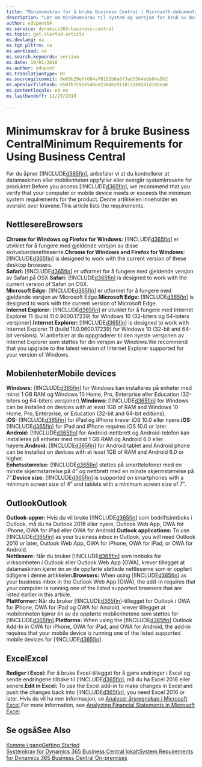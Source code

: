 ```yaml
---
title: "Minimumskrav for å bruke Business Central | Microsoft-dokumentasjon"
description: "Lær om minimumskrav til system og versjon for bruk av Business Central."
author: edupont04
ms.service: dynamics365-business-central
ms.topic: get-started-article
ms.devlang: na
ms.tgt_pltfrm: na
ms.workload: na
ms.search.keywords: version
ms.date: 10/01/2018
ms.author: edupont
ms.translationtype: HT
ms.sourcegitcommit: 8e69b29eff604a78151b6a6f3ad3564abb04a5b2
ms.openlocfilehash: 650fb7c92e5d66d238462911011369201d102ea0
ms.contentlocale: nb-no
ms.lasthandoff: 11/29/2018

---
```

# <a name="minimum-requirements-for-using-business-central"></a><span data-ttu-id="dbee5-103">Minimumskrav for å bruke Business Central</span><span class="sxs-lookup"><span data-stu-id="dbee5-103">Minimum Requirements for Using Business Central</span></span>
<span data-ttu-id="dbee5-104">Før du åpner [!INCLUDE[d365fin](includes/d365fin_md.md)], anbefaler vi at du kontrollerer at datamaskinen eller mobilenheten oppfyller eller overgår systemkravene for produktet.</span><span class="sxs-lookup"><span data-stu-id="dbee5-104">Before you access [!INCLUDE[d365fin](includes/d365fin_md.md)], we recommend that you verify that your computer or mobile device meets or exceeds the minimum system requirements for the product.</span></span> <span data-ttu-id="dbee5-105">Denne artikkelen inneholder en oversikt over kravene.</span><span class="sxs-lookup"><span data-stu-id="dbee5-105">This article lists the requirements.</span></span>  

## <a name="browsers"></a><span data-ttu-id="dbee5-106">Nettlesere</span><span class="sxs-lookup"><span data-stu-id="dbee5-106">Browsers</span></span>
<span data-ttu-id="dbee5-107">**Chrome for Windows og Firefox for Windows:** [!INCLUDE[d365fin](includes/d365fin_md.md)] er utviklet for å fungere med gjeldende versjon av disse skrivebordsnettleserne.</span><span class="sxs-lookup"><span data-stu-id="dbee5-107">**Chrome for Windows and Firefox for Windows:** [!INCLUDE[d365fin](includes/d365fin_md.md)] is designed to work with the current version of these desktop browsers.</span></span>  
<span data-ttu-id="dbee5-108">**Safari:** [!INCLUDE[d365fin](includes/d365fin_md.md)] er utformet for å fungere med gjeldende versjon av Safari på OSX.</span><span class="sxs-lookup"><span data-stu-id="dbee5-108">**Safari:** [!INCLUDE[d365fin](includes/d365fin_md.md)] is designed to work with the current version of Safari on OSX.</span></span>  
<span data-ttu-id="dbee5-109">**Microsoft Edge:** [!INCLUDE[d365fin](includes/d365fin_md.md)] er utformet for å fungere med gjeldende versjon av Microsoft Edge.</span><span class="sxs-lookup"><span data-stu-id="dbee5-109">**Microsoft Edge:** [!INCLUDE[d365fin](includes/d365fin_md.md)] is designed to work with the current version of Microsoft Edge.</span></span>  
<span data-ttu-id="dbee5-110">**Internet Explorer:** [!INCLUDE[d365fin](includes/d365fin_md.md)] er utviklet for å fungere med Internet Explorer 11 (build 11.0.9600.17239) for Windows 10 (32-biters og 64-biters versjoner).</span><span class="sxs-lookup"><span data-stu-id="dbee5-110">**Internet Explorer:** [!INCLUDE[d365fin](includes/d365fin_md.md)] is designed to work with Internet Explorer 11 (build 11.0.9600.17239) for Windows 10 (32-bit and 64-bit versions).</span></span> <span data-ttu-id="dbee5-111">Vi anbefaler at du oppgraderer til den nyeste versjonen av Internet Explorer som støttes for din versjon av Windows.</span><span class="sxs-lookup"><span data-stu-id="dbee5-111">We recommend that you upgrade to the latest version of Internet Explorer supported for your version of Windows.</span></span>  

## <a name="mobile-devices"></a><span data-ttu-id="dbee5-112">Mobilenheter</span><span class="sxs-lookup"><span data-stu-id="dbee5-112">Mobile devices</span></span>
<span data-ttu-id="dbee5-113">**Windows:** [!INCLUDE[d365fin](includes/d365fin_md.md)] for Windows kan installeres på enheter med minst 1 GB RAM og Windows 10 Home, Pro, Enterprise eller Education (32-biters og 64-biters versjoner).</span><span class="sxs-lookup"><span data-stu-id="dbee5-113">**Windows:** [!INCLUDE[d365fin](includes/d365fin_md.md)] for Windows can be installed on devices with at least 1GB of RAM and Windows 10 Home, Pro, Enterprise, or Education (32-bit and 64-bit editions).</span></span>  
<span data-ttu-id="dbee5-114">**iOS:** [!INCLUDE[d365fin](includes/d365fin_md.md)] for iPad og iPhone krever iOS 10.0 eller nyere.</span><span class="sxs-lookup"><span data-stu-id="dbee5-114">**iOS:** [!INCLUDE[d365fin](includes/d365fin_md.md)] for iPad and iPhone requires iOS 10.0 or later.</span></span>  
<span data-ttu-id="dbee5-115">**Android:** [!INCLUDE[d365fin](includes/d365fin_md.md)] for Android-nettbrett og Android-telefon kan installeres på enheter med minst 1 GB RAM og Android 6.0 eller høyere.</span><span class="sxs-lookup"><span data-stu-id="dbee5-115">**Android:** [!INCLUDE[d365fin](includes/d365fin_md.md)] for Android tablet and Android phone can be installed on devices with at least 1GB of RAM and Android 6.0 or higher.</span></span>  
<span data-ttu-id="dbee5-116">**Enhetsstørrelse:** [!INCLUDE[d365fin](includes/d365fin_md.md)] støttes på smarttelefoner med en minste skjermstørrelse på 4" og nettbrett med en minste skjermstørrelse på 7".</span><span class="sxs-lookup"><span data-stu-id="dbee5-116">**Device size:** [!INCLUDE[d365fin](includes/d365fin_md.md)] is supported on smartphones with a minimum screen size of 4” and tablets with a minimum screen size of 7”.</span></span>  

## <a name="outlook"></a><span data-ttu-id="dbee5-117">Outlook</span><span class="sxs-lookup"><span data-stu-id="dbee5-117">Outlook</span></span>
<span data-ttu-id="dbee5-118">**Outlook-apper:** Hvis du vil bruke [!INCLUDE[d365fin](includes/d365fin_md.md)] som bedriftsinnboks i Outlook, må du ha Outlook 2016 eller nyere, Outlook Web App, OWA for iPhone, OWA for iPad eller OWA for Android.</span><span class="sxs-lookup"><span data-stu-id="dbee5-118">**Outlook applications:** To use [!INCLUDE[d365fin](includes/d365fin_md.md)] as your business inbox in Outlook, you will need Outlook 2016 or later, Outlook Web App, OWA for iPhone, OWA for iPad, or OWA for Android.</span></span>  
<span data-ttu-id="dbee5-119">**Nettlesere:** Når du bruker [!INCLUDE[d365fin](includes/d365fin_md.md)] som innboks for virksomheten i Outlook eller Outlook Web App (OWA), krever tillegget at datamaskinen kjører én av de oppførte støttede nettleserne som er oppført tidligere i denne artikkelen.</span><span class="sxs-lookup"><span data-stu-id="dbee5-119">**Browsers:** When using [!INCLUDE[d365fin](includes/d365fin_md.md)] as your business inbox in the Outlook Web App (OWA), the add-in requires that your computer is running one of the listed supported browsers that are listed earlier in this article.</span></span>  
<span data-ttu-id="dbee5-120">**Plattformer:** Når du bruker [!INCLUDE[d365fin](includes/d365fin_md.md)]-tillegget for Outlook i OWA for iPhone, OWA for iPad og OWA for Android, krever tillegget at mobilenheten kjører én av de oppførte mobilenhetene som støttes for [!INCLUDE[d365fin](includes/d365fin_md.md)].</span><span class="sxs-lookup"><span data-stu-id="dbee5-120">**Platforms:** When using the [!INCLUDE[d365fin](includes/d365fin_md.md)] Outlook Add-In in OWA for iPhone, OWA for iPad, and OWA for Android, the add-in requires that your mobile device is running one of the listed supported mobile devices for [!INCLUDE[d365fin](includes/d365fin_md.md)].</span></span>  

## <a name="excel"></a><span data-ttu-id="dbee5-121">Excel</span><span class="sxs-lookup"><span data-stu-id="dbee5-121">Excel</span></span>
<span data-ttu-id="dbee5-122">**Rediger i Excel:** For å bruke Excel-tillegget for å gjøre endringer i Excel og sende endringene tilbake til [!INCLUDE[d365fin](includes/d365fin_md.md)], må du ha Excel 2016 eller senere.</span><span class="sxs-lookup"><span data-stu-id="dbee5-122">**Edit in Excel:** To use the Excel add-in to make changes in Excel and push the changes back into [!INCLUDE[d365fin](includes/d365fin_md.md)], you need Excel 2016 or later.</span></span> <span data-ttu-id="dbee5-123">Hvis du vil ha mer informasjon, se [Analyser årsregnskap i Microsoft Excel](finance-analyze-excel.md).</span><span class="sxs-lookup"><span data-stu-id="dbee5-123">For more information, see [Analyzing Financial Statements in Microsoft Excel](finance-analyze-excel.md).</span></span>  

## <a name="see-also"></a><span data-ttu-id="dbee5-124">Se også</span><span class="sxs-lookup"><span data-stu-id="dbee5-124">See Also</span></span>
[<span data-ttu-id="dbee5-125">Komme i gang</span><span class="sxs-lookup"><span data-stu-id="dbee5-125">Getting Started</span></span>](product-get-started.md)  
[<span data-ttu-id="dbee5-126">Systemkrav for Dynamics 365 Business Central lokalt</span><span class="sxs-lookup"><span data-stu-id="dbee5-126">System Requirements for Dynamics 365 Business Central On-premises</span></span>](/dynamics365/business-central/dev-itpro/deployment/system-requirement-business-central)  

